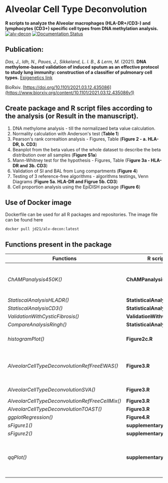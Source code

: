# Alveolar Cell Type Deconvolution

**R scripts to analyze the Alveolar macrophages (HLA-DR+/CD3-) and lymphocytes (CD3+) specific cell types from DNA methylation analysis.** \
[![alv-decon](https://github.com/JD2112/AlveolarCellTypeDeconvolution/actions/workflows/docker-image.yml/badge.svg?event=workflow_run)](https://github.com/JD2112/AlveolarCellTypeDeconvolution/actions/workflows/docker-image.yml)
[![Documentation Status](https://readthedocs.org/projects/alveolarcelltypedeconvolution/badge/?version=latest)](https://alveolarcelltypedeconvolution.readthedocs.io/en/latest/?badge=latest)
      

## Publication: 

*Das, J., Idh, N., Paues, J., Sikkeland, L. I. B., & Lerm, M.* (2021). **DNA methylome-based validation of induced sputum as an effective protocol to study lung immunity: construction of a classifier of pulmonary cell types.** [Epigenetics link](https://www.tandfonline.com/doi/full/10.1080/15592294.2021.1969499)

BioRxiv. [https://doi.org/10.1101/2021.03.12.435086](https://www.biorxiv.org/content/10.1101/2021.03.12.435086v1) 


## Create package and R script files according to the analysis (or Result in the manuscript).
1. DNA methylome analysis - till the normalizaed beta value calculation.
2. Normality calculation with Anderson's test (**Table 1**)
3. Pearson's rank correaltion analysis - Figures, Table (**Figure 2 - a. HLA-DR, b. CD3**)
4. Beanplot from the beta values of the whole dataset to describe the beta distribution over all samples (**Figure S1a**)
5. Mann-Whitney test for the hypothesis - Figures, Table (F**igure 3a - HLA-DR and 3b. CD3**)
6. Validation of SI and BAL from Lung compartments (**Figure 4**)
7. Testing of 3 reference-free algorithms - algorithms testings, Venn Diagrams (**Figure 5a. HLA-DR and Figrue 5b. CD3**)
8. Cell proportion analysis using the EpiDISH package (**Figure 6**)

## Use of Docker image
Dockerfile can be used for all R packages and repositories. The image file can be found here 
```
docker pull jd21/alv-decon:latest
```
## Functions present in the package

Functions|R scripts| description|notes
---|----|----|----
*ChAMPanalysis450K()*|**ChAMPanalysis.R**|script for DNA methylation using ChAMP|
*StatiscalAnalysisHLADR()*|**StatisticalAnalysis.R**||
*StatiscalAnalysisCD3()*|**StatisticalAnalysis.R**||
*ValidationWithCysticFibrosis()*|**ValidationWithCF.R**||
*CompareAnalysisRingh()*|**StatisticalAnalysis.R**||
*histogramPlot()*|**Figure2c.R**|histogram analysis for beta values|
*AlveolarCellTypeDeconvolutionRefFreeEWAS()*|**Figure3.R**|Houseman algorithm reference free analysis|
*AlveolarCellTypeDeconvolutionSVA()*|**Figure3.R**|SVA analysis|
*AlveolarCellTypeDeconvolutionRefFreeCellMix()*|**Figure3.R**||
*AlveolarCellTypeDeconvolutionTOAST()*|**Figure3.R**||
*ggplotRegression()*|**Figure4.R**||
*sFigure1()*|**supplementaryFigureS1.R**||
*sFigure2()*|**supplementaryFigureS2.R**||
*qqPlot()*|**supplementaryFigureS3.R**|Q-Q plot for compare DNA methylome data|a sub-function can also be used; gg_qq()
